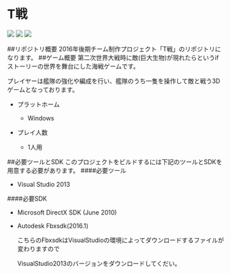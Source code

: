 # T戦

[![](https://img.shields.io/badge/Visual%20Studio-2013%20Community-blue.svg)](https://www.microsoft.com/ja-jp/dev/products/community.aspx)
[![](https://img.shields.io/badge/DirectX%20SDK-9.0c(June%202010)-yellow.svg)](https://www.microsoft.com/en-us/download/details.aspx?id=6812)
[![](https://img.shields.io/badge/FBX%20SDK-2016.1-brightgreen.svg)](http://usa.autodesk.com/adsk/servlet/pc/item?id=24535361&siteID=123112)

##リポジトリ概要
2016年後期チーム制作プロジェクト「T戦」のリポジトリになります。
##ゲーム概要
第二次世界大戦時に敵(巨大生物)が現れたらというifストーリーの世界を舞台にした海戦ゲームです。

プレイヤーは艦隊の強化や編成を行い、艦隊のうち一隻を操作して敵と戦う3Dゲームとなっております。


- プラットホーム
  - Windows

- プレイ人数
  - 1人用


##必要ツールとSDK
このプロジェクトをビルドするには下記のツールとSDKを用意する必要があります。
####必要ツール
* Visual Studio 2013


####必要SDK
* Microsoft DirectX SDK (June 2010)


* Autodesk Fbxsdk(2016.1)


  こちらのFbxsdkはVisualStudioの環境によってダウンロードするファイルが変わりますので


  VisualStudio2013のバージョンをダウンロードしてくだい。
